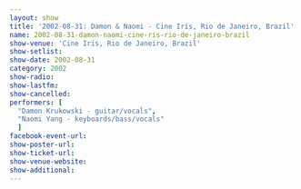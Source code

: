 ```yaml
---
layout: show
title: '2002-08-31: Damon & Naomi - Cine Iris, Rio de Janeiro, Brazil'
name: 2002-08-31-damon-naomi-cine-ris-rio-de-janeiro-brazil
show-venue: 'Cine Iris, Rio de Janeiro, Brazil'
show-setlist: 
show-date: 2002-08-31
category: 2002
show-radio: 
show-lastfm: 
show-cancelled: 
performers: [
  "Damon Krukowski - guitar/vocals",
  "Naomi Yang - keyboards/bass/vocals"
  ]
facebook-event-url: 
show-poster-url: 
show-ticket-url: 
show-venue-website: 
show-additional: 
---
```


